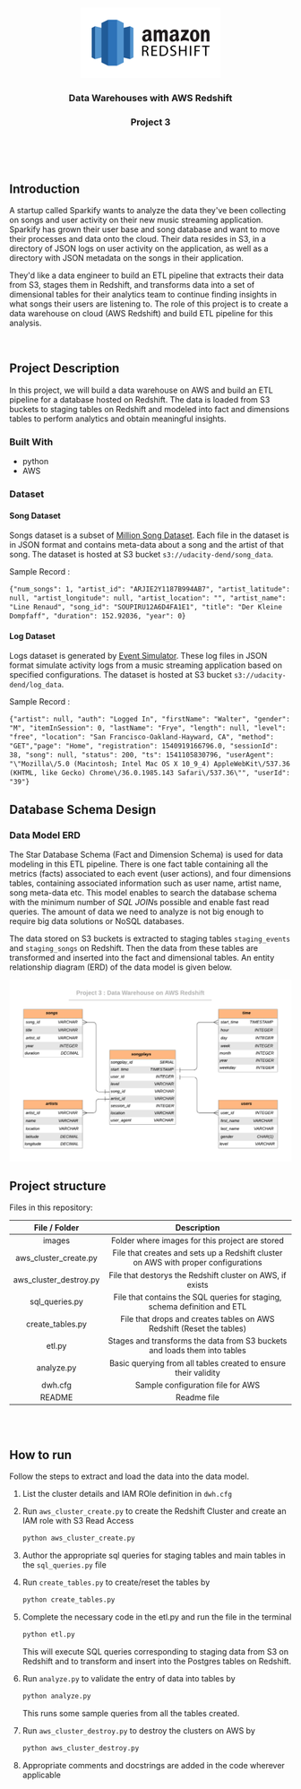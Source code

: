 <br />

<p align="center">
 <a href="https://github.com/saikolusu9/Data-Engineering-Nanodegree">
  <img src="./images/awslogo.png" alt="Logo" width="250" height="125">
 </a>
 <h3 align="center">Data Warehouses with AWS Redshift</h3>
 <h3 <p align="center">
 Project 3 </h2>
  <br />
  
<br />
<br />
 


<!-- ABOUT THE PROJECT -->

## Introduction

A startup called Sparkify wants to analyze the data they've been collecting on songs and user activity on their new music streaming application. Sparkify has grown their user base and song database and want to move their processes and data onto the cloud. Their data resides in S3, in a directory of JSON logs on user activity on the application, as well as a directory with JSON metadata on the songs in their application.

They'd like a data engineer to build an ETL pipeline that extracts their data from S3, stages them in Redshift, and transforms data into a set of dimensional tables for their analytics team to continue finding insights in what songs their users are listening to. The role of this project is to create a data warehouse on cloud (AWS Redshift) and build ETL pipeline for this analysis. 

</br>

## Project Description

In this project, we will build a data warehouse on AWS and build an ETL pipeline for a database hosted on Redshift.  The data is loaded from S3 buckets to staging tables on Redshift and modeled into fact and dimensions tables to perform analytics and obtain meaningful insights.

### Built With

* python
* AWS

### Dataset

#### Song Dataset

Songs dataset is a subset of [Million Song Dataset](http://millionsongdataset.com/). Each file in the dataset is in JSON format and contains meta-data about a song and the artist of that song. The dataset is hosted at S3 bucket `s3://udacity-dend/song_data`.

Sample Record :

```
{"num_songs": 1, "artist_id": "ARJIE2Y1187B994AB7", "artist_latitude": null, "artist_longitude": null, "artist_location": "", "artist_name": "Line Renaud", "song_id": "SOUPIRU12A6D4FA1E1", "title": "Der Kleine Dompfaff", "duration": 152.92036, "year": 0}
```

#### Log Dataset

Logs dataset is generated by [Event Simulator](https://github.com/Interana/eventsim). These log files in JSON format simulate activity logs from a music streaming application based on specified configurations. The dataset is hosted at S3 bucket `s3://udacity-dend/log_data`.

Sample Record :

```
{"artist": null, "auth": "Logged In", "firstName": "Walter", "gender": "M", "itemInSession": 0, "lastName": "Frye", "length": null, "level": "free", "location": "San Francisco-Oakland-Hayward, CA", "method": "GET","page": "Home", "registration": 1540919166796.0, "sessionId": 38, "song": null, "status": 200, "ts": 1541105830796, "userAgent": "\"Mozilla\/5.0 (Macintosh; Intel Mac OS X 10_9_4) AppleWebKit\/537.36 (KHTML, like Gecko) Chrome\/36.0.1985.143 Safari\/537.36\"", "userId": "39"}
```



## Database Schema Design

### Data Model ERD

The Star Database Schema (Fact and Dimension Schema) is used for data modeling in this ETL pipeline. There is one fact table containing all the metrics (facts) associated to each event (user actions), and four dimensions tables, containing associated information such as user name, artist name, song meta-data etc. This model enables to search the database schema with the minimum number of *SQL JOIN*s possible and enable fast read queries. The amount of data we need to analyze is not big enough to require big data solutions or NoSQL databases.

The data stored on S3 buckets is extracted to staging tables `staging_events` and `staging_songs` on Redshift. Then the data from these tables are transformed and inserted into the fact and dimensional tables. An entity relationship diagram (ERD) of the data model is given below. 

![database](./images/database.png)

## Project structure

Files in this repository:

|     File / Folder      |                         Description                          |
| :--------------------: | :----------------------------------------------------------: |
|         images         |  Folder where images for this project are stored  |
| aws_cluster_create.py  | File that creates and sets up a Redshift cluster on AWS with proper configurations |
| aws_cluster_destroy.py | File that destorys the Redshift cluster on AWS, if exists        |
|     sql_queries.py     | File that contains the SQL queries for staging, schema definition and ETL |
|    create_tables.py    | File that drops and creates tables on AWS Redshift (Reset the tables)  |
|         etl.py         | Stages and transforms the data from S3 buckets and loads them into tables |
|       analyze.py       | Basic querying from all tables created to ensure their validity |
|        dwh.cfg         |              Sample configuration file for AWS               |
|         README         |                         Readme file                          |



</br>
</br>

## How to run

Follow the steps to extract and load the data into the data model.



1. List the cluster details and IAM ROle definition in  `dwh.cfg`

2. Run `aws_cluster_create.py` to create the Redshift Cluster and create an IAM role with S3 Read Access

   ```python
   python aws_cluster_create.py
   ```

3. Author the appropriate sql queries for staging tables and main tables in the `sql_queries.py` file

4. Run `create_tables.py` to create/reset the tables by

   ```python
   python create_tables.py
   ```

5. Complete the necessary code in the etl.py and run the file in the terminal 

   ```python
   python etl.py
   ```

   This will execute SQL queries corresponding to staging data from S3 on Redshift and to transform and insert into the Postgres tables on Redshift.

6. Run `analyze.py` to validate the entry of data into tables by 

   ```python
   python analyze.py
   ```

    This runs some sample queries from all the tables created.

7. Run `aws_cluster_destroy.py` to destroy the clusters on AWS by

   ```python
   python aws_cluster_destroy.py
   ```
8. Appropriate comments and docstrings are added in the code wherever applicable